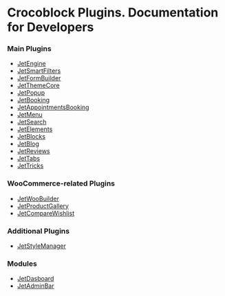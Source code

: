 # Crocoblock Plugins. Documentation for Developers

### Main Plugins

* <a href="/01-jet-engine">JetEngine</a>
* <a href="/02-jet-smart-filters">JetSmartFilters</a>
* <a href="/03-jet-form-builder">JetFormBuilder</a>
* <a href="/04-jet-theme-core">JetThemeCore</a>
* <a href="/05-jet-popup">JetPopup</a>
* <a href="/06-jet-booking">JetBooking</a>
* <a href="/07-jet-appointments-booking">JetAppointmentsBooking</a>
* <a href="/08-jet-menu">JetMenu</a>
* <a href="/09-jet-search">JetSearch</a>
* <a href="/10-jet-elements">JetElements</a>
* <a href="/11-jet-blocks">JetBlocks</a>
* <a href="/12-jet-blog">JetBlog</a>
* <a href="/13-jet-reviews">JetReviews</a>
* <a href="/14-jet-tabs">JetTabs</a>
* <a href="/15-jet-tricks">JetTricks</a>

### WooCommerce-related Plugins
* <a href="/16-jet-woo-builder">JetWooBuilder</a>
* <a href="/17-jet-woo-product-gallery">JetProductGallery</a>
* <a href="/18-jet-compare-wishlist">JetCompareWishlist</a>

### Additional Plugins
* <a href="/19-jet-style-manager">JetStyleManager</a>

### Modules
* [JetDasboard](20-jet-dashboard/README.md)
* [JetAdminBar](21-jet-admin-bar/README.md)
